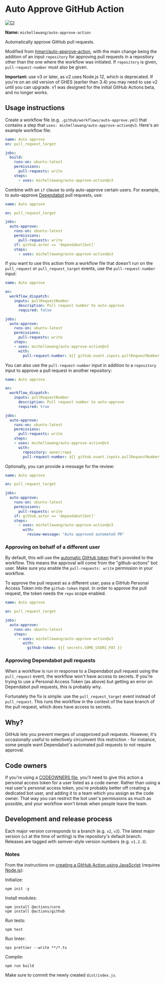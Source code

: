 # Auto Approve GitHub Action

[![CI](https://github.com/michellewang/auto-approve-action/actions/workflows/ci.yml/badge.svg?event=push)](https://github.com/michellewang/auto-approve-action/actions/workflows/ci.yml)

**Name:** `michellewang/auto-approve-action`

Automatically approve GitHub pull requests.

Modified from [hmarr/auto-approve-action](https://github.com/hmarr/auto-approve-action), with the main change being the addition of an input `repository` for approving pull requests in a repository other than the one where the workflow was initiated. If `repository` is given, `pull-request-number` must also be given.

**Important:** use v3 or later, as v2 uses Node.js 12, which is deprecated. If you're on an old version of GHES (earlier than 3.4) you may need to use v2 until you can upgrade. v1 was designed for the initial GitHub Actions beta, and no longer works.

## Usage instructions

Create a workflow file (e.g. `.github/workflows/auto-approve.yml`) that contains a step that `uses: michellewang/auto-approve-action@v3`. Here's an example workflow file:

```yaml
name: Auto approve
on: pull_request_target

jobs:
  build:
    runs-on: ubuntu-latest
    permissions:
      pull-requests: write
    steps:
      - uses: michellewang/auto-approve-action@v3
```

Combine with an `if` clause to only auto-approve certain users. For example, to auto-approve [Dependabot][dependabot] pull requests, use:

```yaml
name: Auto approve

on: pull_request_target

jobs:
  auto-approve:
    runs-on: ubuntu-latest
    permissions:
      pull-requests: write
    if: github.actor == 'dependabot[bot]'
    steps:
      - uses: michellewang/auto-approve-action@v3
```

If you want to use this action from a workflow file that doesn't run on the `pull_request` or `pull_request_target` events, use the `pull-request-number` input:

```yaml
name: Auto approve

on:
  workflow_dispatch:
    inputs: pullRequestNumber
      description: Pull request number to auto-approve
      required: false

jobs:
  auto-approve:
    runs-on: ubuntu-latest
    permissions:
      pull-requests: write
    steps:
    - uses: michellewang/auto-approve-action@v3
      with:
        pull-request-number: ${{ github.event.inputs.pullRequestNumber }}
```

You can also use the `pull-request-number` input in addition to a `repository` input to approve a pull request in another repository:

```yaml
name: Auto approve

on:
  workflow_dispatch:
    inputs: pullRequestNumber
      description: Pull request number to auto-approve
      required: true

jobs:
  auto-approve:
    runs-on: ubuntu-latest
    permissions:
      pull-requests: write
    steps:
    - uses: michellewang/auto-approve-action@v3
      with:
        repository: owner/repo
        pull-request-number: ${{ github.event.inputs.pullRequestNumber }}
```

Optionally, you can provide a message for the review:

```yaml
name: Auto approve

on: pull_request_target

jobs:
  auto-approve:
    runs-on: ubuntu-latest
    permissions:
      pull-requests: write
    if: github.actor == 'dependabot[bot]'
    steps:
      - uses: michellewang/auto-approve-action@v3
        with:
          review-message: "Auto approved automated PR"
```

### Approving on behalf of a different user

By default, this will use the [automatic GitHub token](https://docs.github.com/en/actions/security-guides/automatic-token-authentication) that's provided to the workflow. This means the approval will come from the "github-actions" bot user. Make sure you enable the `pull-requests: write` permission in your workflow.

To approve the pull request as a different user, pass a GitHub Personal Access Token into the `github-token` input. In order to approve the pull request, the token needs the `repo` scope enabled.

```yaml
name: Auto approve

on: pull_request_target

jobs:
  auto-approve:
    runs-on: ubuntu-latest
    steps:
      - uses: michellewang/auto-approve-action@v3
        with:
          github-token: ${{ secrets.SOME_USERS_PAT }}
```

### Approving Dependabot pull requests

When a workflow is run in response to a Dependabot pull request using the `pull_request` event, the workflow won't have access to secrets. If you're trying to use a Personal Access Token (as above) but getting an error on Dependabot pull requests, this is probably why.

Fortunately the fix is simple: use the `pull_request_target` event instead of `pull_request`. This runs the workflow in the context of the base branch of the pull request, which does have access to secrets.

## Why?

GitHub lets you prevent merges of unapproved pull requests. However, it's occasionally useful to selectively circumvent this restriction - for instance, some people want Dependabot's automated pull requests to not require approval.

[dependabot]: https://github.com/marketplace/dependabot

## Code owners

If you're using a [CODEOWNERS file](https://docs.github.com/en/github/creating-cloning-and-archiving-repositories/about-code-owners), you'll need to give this action a personal access token for a user listed as a code owner. Rather than using a real user's personal access token, you're probably better off creating a dedicated bot user, and adding it to a team which you assign as the code owner. That way you can restrict the bot user's permissions as much as possible, and your workflow won't break when people leave the team.

## Development and release process

Each major version corresponds to a branch (e.g. `v2`, `v3`). The latest major version (`v3` at the time of writing) is the repository's default branch. Releases are tagged with semver-style version numbers (e.g. `v1.2.3`).

### Notes

From the instructions on [creating a GitHub Action using JavaScript](https://docs.github.com/en/actions/creating-actions/creating-a-javascript-action) (requires [Node.js](https://nodejs.org/en/download)):

Initialize:
```shell
npm init -y
```

Install modules:
```shell
npm install @actions/core
npm install @actions/github
```

Run tests:
```shell
npm test
```

Run linter:
```shell
npx prettier --write **/*.ts
```

Compile:
```shell
npm run build
```

Make sure to commit the newly created `dist/index.js`.

